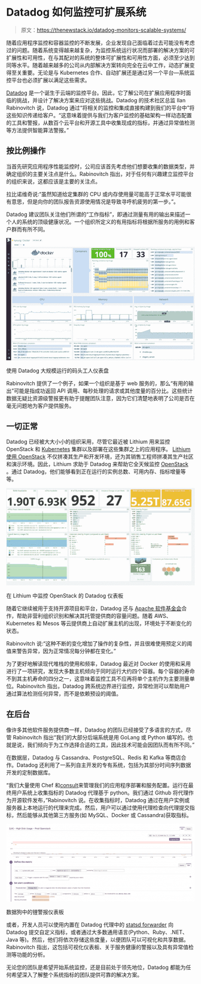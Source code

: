 # Datadog 如何监控可扩展系统

> 原文：<https://thenewstack.io/datadog-monitors-scalable-systems/>

随着应用程序监控和容器监控的不断发展，企业发现自己面临着过去可能没有考虑过的问题。随着系统变得越来越复杂，为监控系统运行状况而部署的解决方案的可扩展性和可用性，在与其配对的系统的整体可扩展性和可用性方面，必须至少达到同等水平。随着越来越多的公司从内部解决方案转向完全在云中工作，动态扩展变得至关重要。无论是与 Kubernetes 合作、自动扩展还是通过另一个平台—系统监控平台也必须扩展以满足这些需求。

[Datadog](https://www.datadoghq.com/) 是一个诞生于云端的监控平台。因此，它了解公司在扩展应用程序时面临的挑战，并设计了解决方案来应对这些挑战。Datadog 的技术社区总监 Ilan Rabinovitch 说，Datadog 通过“将相关的监控和集成直接构建到我们的平台中”将这些知识传递给客户。“这意味着提供与我们为客户监控的基础架构一样动态配置的工具和警报，从数百个云平台和开源工具中收集现成的指标，并通过异常值检测等方法提供智能算法警报。”

## 按比例操作

当首先研究应用程序性能监控时，公司应该首先考虑他们想要收集的数据类型，并确定组织的主要关注点是什么。Rabinovitch 指出，对于任何有兴趣建立监控平台的组织来说，这都应该是主要的关注点。

拉比诺维奇说:“虽然知道给定集群的 CPU 或内存使用量可能高于正常水平可能很有意思，但是向你的团队报告资源使用情况是导致寻呼机疲劳的第一步。”。

Datadog 建议团队关注他们所谓的“工作指标”，即通过测量有用的输出来描述一个人的系统的顶级健康状况。一个组织所定义的有用指标将根据所服务的用例和客户群而有所不同。

![Docker Dashboard running at scale with Datadog](img/249af5939d07f994321d00c4d2ac55b9.png)

使用 Datadog 大规模运行的码头工人仪表盘

Rabinovitch 提供了一个例子，如果一个组织是基于 web 服务的，那么“有用的输出”可能是指成功返回 API 调用、每秒处理的请求或其他度量的百分比。这些统计数据无疑比资源级警报更有助于提醒团队注意，因为它们清楚地表明了公司是否在毫无问题地为客户提供服务。

## 一切正常

Datadog 已经被大大小小的组织采用，尽管它最近被 Lithium 用来监控 OpenStack 和 [Kubernetes](http://kubernetes.io/) 集群以及部署在这些集群之上的应用程序。 [Lithium 使用 OpenStack](https://www.datadoghq.com/blog/how-lithium-monitors-openstack/) 不仅拼凑其生产和开发环境，还为其销售工程师拼凑其生产社区和演示环境。因此，Lithium 求助于 Datadog 来帮助它全天候监控 [OpenStack](https://www.openstack.org/) 。通过 Datadog，他们能够看到正在运行的实例总数、可用内存、指标增量等等。

![Datadog Dashboard Monitoring OpenStack in Lithium](img/41e653c809dbd912cbbb90e8aa05e238.png)

在 Lithium 中监控 OpenStack 的 Datadog 仪表板

随着它继续被用于支持开源项目和平台，Datadog 还与 [Apache 软件基金会](https://www.datadoghq.com/blog/monitoring-apache-software-foundation-with-datadog/)合作，帮助非营利组织识别和解决其托管提供商的容量问题。随着 AWS、Kubernetes 和 Mesos 等云提供商上自动扩展主机的出现，环境处于不断变化的状态。

Rabinovitch 说:“这种不断的变化增加了操作的复杂性，并且很难使用预定义的阈值来警告异常，因为正常情况每分钟都在变化。”

为了更好地解读现代堆栈的使用和频率，Datadog 最近对 Docker 的使用和采用进行了一项研究，发现大多数主机倾向于同时运行大约四个容器。每个容器的寿命不到其主机寿命的四分之一，这意味着监控工具不应再将单个主机作为主要测量单位。Rabinovitch 指出，Datadog 跨系统边界进行监控，异常检测可以帮助用户通过算法检测任何异常，而不是依赖预设的阈值。

## 在后台

像许多其他软件服务提供商一样，Datadog 的团队已经接受了多语言的方式，尽管 Rabinovitch 指出“我们的大部分后端系统是用 GoLang 或 Python 编写的。也就是说，我们倾向于为工作选择合适的工具，因此技术可能会因团队而有所不同。”

在数据层，Datadog 与 Cassandra、PostgreSQL、Redis 和 Kafka 等商店合作。Datadog 还利用了一系列自主开发的专有系统，包括为其部分时间序列数据开发的定制数据库。

“我们大量使用 Chef 和[consult](https://www.consul.io/)来管理我们的应用程序部署和服务配置。运行在最终用户系统上收集指标的 Datadog 代理基于 python。我们通过 Github 将代理作为开源软件发布，”Rabinovitch 说。在收集指标时，Datadog 通过在用户实例或服务器上本地运行的代理来完成。然后，用户可以通过使用代理检查向代理提交指标，然后能够从其他第三方服务(如 MySQL、Docker 或 Cassandra)获取指标。

![Lithium Alert Dashboard in Datadog](img/e332fe763ee440479626811c727b6f07.png)

数据狗中的锂警报仪表板

或者，开发人员可以使用内置在 Datadog 代理中的 [statsd forwarder](https://docs.datadoghq.com/guides/dogstatsd/) 向 Datadog 提交自定义指标，或者通过大多数通用语言(Python、Ruby、.NET、Java 等)。然后，他们将依次存储这些度量，以便团队可以可视化和共享数据。Rabinovitch 指出，这包括可视化仪表板、关于服务健康的警报以及具有异常值检测等功能的分析。

无论您的团队是希望开始系统监控，还是目前处于领先地位，Datadog 都能为任何希望深入了解整个系统指标的团队提供可靠的解决方案。

<svg xmlns:xlink="http://www.w3.org/1999/xlink" viewBox="0 0 68 31" version="1.1"><title>Group</title> <desc>Created with Sketch.</desc></svg>